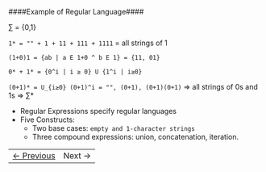 ####Example of Regular Language####

&sum; = {0,1}

`1* = "" + 1 + 11 + 111 + 1111` = all strings of 1

`(1+0)1 = {ab | a E 1+0 ^ b E 1} = {11, 01}` 

`0* + 1* = {0^i | i ≥ 0} U {1^i | i≥0}`

`(0+1)* = U_{i≥0} (0+1)^i = "", (0+1), (0+1)(0+1)` => all strings of 0s and 1s => &sum;*


* Regular Expressions specify regular languages
* Five Constructs: 
  * Two base cases: `empty and 1-character strings`
  * Three compound expressions: union, concatenation, iteration.


<table><tr><td><a href="compiler_notes_6.md" >&larr; Previous</a></td><td>Next &rarr;</td></tr></table>